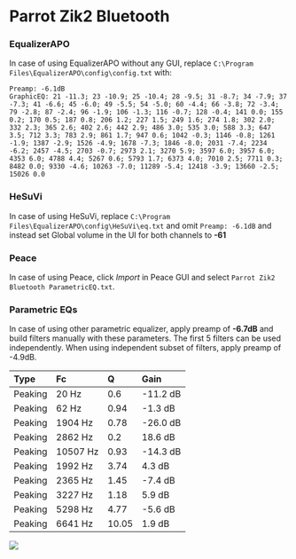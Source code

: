# Parrot Zik2 Bluetooth

### EqualizerAPO
In case of using EqualizerAPO without any GUI, replace `C:\Program Files\EqualizerAPO\config\config.txt`
with:
```
Preamp: -6.1dB
GraphicEQ: 21 -11.3; 23 -10.9; 25 -10.4; 28 -9.5; 31 -8.7; 34 -7.9; 37 -7.3; 41 -6.6; 45 -6.0; 49 -5.5; 54 -5.0; 60 -4.4; 66 -3.8; 72 -3.4; 79 -2.8; 87 -2.4; 96 -1.9; 106 -1.3; 116 -0.7; 128 -0.4; 141 0.0; 155 0.2; 170 0.5; 187 0.8; 206 1.2; 227 1.5; 249 1.6; 274 1.8; 302 2.0; 332 2.3; 365 2.6; 402 2.6; 442 2.9; 486 3.0; 535 3.0; 588 3.3; 647 3.5; 712 3.3; 783 2.9; 861 1.7; 947 0.6; 1042 -0.3; 1146 -0.8; 1261 -1.9; 1387 -2.9; 1526 -4.9; 1678 -7.3; 1846 -8.0; 2031 -7.4; 2234 -6.2; 2457 -4.5; 2703 -0.7; 2973 2.1; 3270 5.9; 3597 6.0; 3957 6.0; 4353 6.0; 4788 4.4; 5267 0.6; 5793 1.7; 6373 4.0; 7010 2.5; 7711 0.3; 8482 0.0; 9330 -4.6; 10263 -7.0; 11289 -5.4; 12418 -3.9; 13660 -2.5; 15026 0.0
```

### HeSuVi
In case of using HeSuVi, replace `C:\Program Files\EqualizerAPO\config\HeSuVi\eq.txt` and omit `Preamp:
-6.1dB` and instead set Global volume in the UI for both channels to **-61**

### Peace
In case of using Peace, click *Import* in Peace GUI and select `Parrot Zik2 Bluetooth ParametricEQ.txt`.

### Parametric EQs
In case of using other parametric equalizer, apply preamp of **-6.7dB** and build filters manually
with these parameters. The first 5 filters can be used independently.
When using independent subset of filters, apply preamp of -4.9dB.

| Type    | Fc       |     Q | Gain     |
|:--------|:---------|:------|:---------|
| Peaking | 20 Hz    |  0.6  | -11.2 dB |
| Peaking | 62 Hz    |  0.94 | -1.3 dB  |
| Peaking | 1904 Hz  |  0.78 | -26.0 dB |
| Peaking | 2862 Hz  |  0.2  | 18.6 dB  |
| Peaking | 10507 Hz |  0.93 | -14.3 dB |
| Peaking | 1992 Hz  |  3.74 | 4.3 dB   |
| Peaking | 2365 Hz  |  1.45 | -7.4 dB  |
| Peaking | 3227 Hz  |  1.18 | 5.9 dB   |
| Peaking | 5298 Hz  |  4.77 | -5.6 dB  |
| Peaking | 6641 Hz  | 10.05 | 1.9 dB   |

![](https://raw.githubusercontent.com/jaakkopasanen/AutoEq/master/results/innerfidelity/sbaf-serious/Parrot%20Zik2%20Bluetooth/Parrot%20Zik2%20Bluetooth.png)